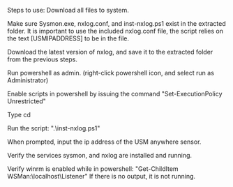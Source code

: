 Steps to use:
Download all files to system.  

Make sure Sysmon.exe, nxlog.conf, and inst-nxlog.ps1 exist in the extracted folder. It is important to use the included nxlog.conf file, the script relies on the text [USMIPADDRESS] to be in the file.

Download the latest version of nxlog, and save it to the extracted folder from the previous steps.

Run powershell as admin. (right-click powershell icon, and select run as Administrator)

Enable scripts in powershell by issuing the command "Set-ExecutionPolicy Unrestricted"

Type cd <location of extracted folder>

Run the script: ".\inst-nxlog.ps1"

When prompted, input the ip address of the USM anywhere sensor.

Verify the services sysmon, and nxlog are installed and running.

Verify winrm is enabled while in powershell: "Get-ChildItem WSMan:\localhost\Listener" If there is no output, it is not running.
